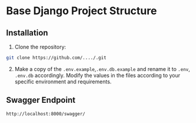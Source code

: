 # Base Django Project Structure


## Installation

1. Clone the repository:

```sh
git clone https://github.com/..../.git
```

2. Make a copy of the `.env.example`,`.env.db.example`  and rename it to `.env`, `.env.db` accordingly.
   Modify the values in the files according to your specific environment and requirements.

## Swagger Endpoint

```sh
http://localhost:8000/swagger/
```